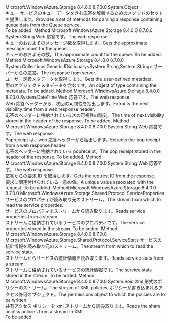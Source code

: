 <Type Name="QueueHttpResponseParsers" FullName="Microsoft.WindowsAzure.Storage.Queue.Protocol.QueueHttpResponseParsers">
  <TypeSignature Language="C#" Value="public static class QueueHttpResponseParsers" />
  <TypeSignature Language="ILAsm" Value=".class public auto ansi abstract sealed beforefieldinit QueueHttpResponseParsers extends System.Object" />
  <TypeSignature Language="DocId" Value="T:Microsoft.WindowsAzure.Storage.Queue.Protocol.QueueHttpResponseParsers" />
  <TypeSignature Language="VB.NET" Value="Public Class QueueHttpResponseParsers" />
  <TypeSignature Language="F#" Value="type QueueHttpResponseParsers = class" />
  <AssemblyInfo>
    <AssemblyName>Microsoft.WindowsAzure.Storage</AssemblyName>
    <AssemblyVersion>8.4.0.0</AssemblyVersion>
    <AssemblyVersion>8.7.0.0</AssemblyVersion>
  </AssemblyInfo>
  <Base>
    <BaseTypeName>System.Object</BaseTypeName>
  </Base>
  <Interfaces />
  <Docs>
    <summary>
            <span data-ttu-id="b9983-101">キュー サービスのキュー データを含む応答を解析するためのメソッドのセットを提供します。</span><span class="sxs-lookup"><span data-stu-id="b9983-101">Provides a set of methods for parsing a response containing queue data from the Queue service.</span></span>
            </summary>
    <remarks>To be added.</remarks>
  </Docs>
  <Members>
    <Member MemberName="GetApproximateMessageCount">
      <MemberSignature Language="C#" Value="public static string GetApproximateMessageCount (System.Net.HttpWebResponse response);" />
      <MemberSignature Language="ILAsm" Value=".method public static hidebysig string GetApproximateMessageCount(class System.Net.HttpWebResponse response) cil managed" />
      <MemberSignature Language="DocId" Value="M:Microsoft.WindowsAzure.Storage.Queue.Protocol.QueueHttpResponseParsers.GetApproximateMessageCount(System.Net.HttpWebResponse)" />
      <MemberSignature Language="VB.NET" Value="Public Shared Function GetApproximateMessageCount (response As HttpWebResponse) As String" />
      <MemberSignature Language="F#" Value="static member GetApproximateMessageCount : System.Net.HttpWebResponse -&gt; string" Usage="Microsoft.WindowsAzure.Storage.Queue.Protocol.QueueHttpResponseParsers.GetApproximateMessageCount response" />
      <MemberType>Method</MemberType>
      <AssemblyInfo>
        <AssemblyName>Microsoft.WindowsAzure.Storage</AssemblyName>
        <AssemblyVersion>8.4.0.0</AssemblyVersion>
        <AssemblyVersion>8.7.0.0</AssemblyVersion>
      </AssemblyInfo>
      <ReturnValue>
        <ReturnType>System.String</ReturnType>
      </ReturnValue>
      <Parameters>
        <Parameter Name="response" Type="System.Net.HttpWebResponse" />
      </Parameters>
      <Docs>
        <param name="response"><span data-ttu-id="b9983-102">Web 応答です。</span><span class="sxs-lookup"><span data-stu-id="b9983-102">The web response.</span></span></param>
        <summary>
            <span data-ttu-id="b9983-103">キューのおおよそのメッセージ数を取得します。</span><span class="sxs-lookup"><span data-stu-id="b9983-103">Gets the approximate message count for the queue.</span></span>
            </summary>
        <returns><span data-ttu-id="b9983-104">キューのおおよその数。</span><span class="sxs-lookup"><span data-stu-id="b9983-104">The approximate count for the queue.</span></span></returns>
        <remarks>To be added.</remarks>
      </Docs>
    </Member>
    <Member MemberName="GetMetadata">
      <MemberSignature Language="C#" Value="public static System.Collections.Generic.IDictionary&lt;string,string&gt; GetMetadata (System.Net.HttpWebResponse response);" />
      <MemberSignature Language="ILAsm" Value=".method public static hidebysig class System.Collections.Generic.IDictionary`2&lt;string, string&gt; GetMetadata(class System.Net.HttpWebResponse response) cil managed" />
      <MemberSignature Language="DocId" Value="M:Microsoft.WindowsAzure.Storage.Queue.Protocol.QueueHttpResponseParsers.GetMetadata(System.Net.HttpWebResponse)" />
      <MemberSignature Language="VB.NET" Value="Public Shared Function GetMetadata (response As HttpWebResponse) As IDictionary(Of String, String)" />
      <MemberSignature Language="F#" Value="static member GetMetadata : System.Net.HttpWebResponse -&gt; System.Collections.Generic.IDictionary&lt;string, string&gt;" Usage="Microsoft.WindowsAzure.Storage.Queue.Protocol.QueueHttpResponseParsers.GetMetadata response" />
      <MemberType>Method</MemberType>
      <AssemblyInfo>
        <AssemblyName>Microsoft.WindowsAzure.Storage</AssemblyName>
        <AssemblyVersion>8.4.0.0</AssemblyVersion>
        <AssemblyVersion>8.7.0.0</AssemblyVersion>
      </AssemblyInfo>
      <ReturnValue>
        <ReturnType>System.Collections.Generic.IDictionary&lt;System.String,System.String&gt;</ReturnType>
      </ReturnValue>
      <Parameters>
        <Parameter Name="response" Type="System.Net.HttpWebResponse" />
      </Parameters>
      <Docs>
        <param name="response"><span data-ttu-id="b9983-105">サーバーからの応答。</span><span class="sxs-lookup"><span data-stu-id="b9983-105">The response from server.</span></span></param>
        <summary>
            <span data-ttu-id="b9983-106">ユーザー定義メタデータを取得します。</span><span class="sxs-lookup"><span data-stu-id="b9983-106">Gets the user-defined metadata.</span></span>
            </summary>
        <returns><span data-ttu-id="b9983-107">型のオブジェクト<see cref="T:System.Collections.IDictionary" />メタデータを含むです。</span><span class="sxs-lookup"><span data-stu-id="b9983-107">An object of type <see cref="T:System.Collections.IDictionary" /> containing the metadata.</span></span></returns>
        <remarks>To be added.</remarks>
      </Docs>
    </Member>
    <Member MemberName="GetNextVisibleTime">
      <MemberSignature Language="C#" Value="public static DateTime GetNextVisibleTime (System.Net.HttpWebResponse response);" />
      <MemberSignature Language="ILAsm" Value=".method public static hidebysig valuetype System.DateTime GetNextVisibleTime(class System.Net.HttpWebResponse response) cil managed" />
      <MemberSignature Language="DocId" Value="M:Microsoft.WindowsAzure.Storage.Queue.Protocol.QueueHttpResponseParsers.GetNextVisibleTime(System.Net.HttpWebResponse)" />
      <MemberSignature Language="VB.NET" Value="Public Shared Function GetNextVisibleTime (response As HttpWebResponse) As DateTime" />
      <MemberSignature Language="F#" Value="static member GetNextVisibleTime : System.Net.HttpWebResponse -&gt; DateTime" Usage="Microsoft.WindowsAzure.Storage.Queue.Protocol.QueueHttpResponseParsers.GetNextVisibleTime response" />
      <MemberType>Method</MemberType>
      <AssemblyInfo>
        <AssemblyName>Microsoft.WindowsAzure.Storage</AssemblyName>
        <AssemblyVersion>8.4.0.0</AssemblyVersion>
        <AssemblyVersion>8.7.0.0</AssemblyVersion>
      </AssemblyInfo>
      <ReturnValue>
        <ReturnType>System.DateTime</ReturnType>
      </ReturnValue>
      <Parameters>
        <Parameter Name="response" Type="System.Net.HttpWebResponse" />
      </Parameters>
      <Docs>
        <param name="response"><span data-ttu-id="b9983-108">Web 応答です。</span><span class="sxs-lookup"><span data-stu-id="b9983-108">The web response.</span></span></param>
        <summary>
            <span data-ttu-id="b9983-109">Web 応答ヘッダーから、次回の可視性を抽出します。</span><span class="sxs-lookup"><span data-stu-id="b9983-109">Extracts the next visibility time from a web response header.</span></span>
            </summary>
        <returns><span data-ttu-id="b9983-110">応答のヘッダーに格納されている次の可視性の時刻。</span><span class="sxs-lookup"><span data-stu-id="b9983-110">The time of next visibility stored in the header of the response.</span></span></returns>
        <remarks>To be added.</remarks>
      </Docs>
    </Member>
    <Member MemberName="GetPopReceipt">
      <MemberSignature Language="C#" Value="public static string GetPopReceipt (System.Net.HttpWebResponse response);" />
      <MemberSignature Language="ILAsm" Value=".method public static hidebysig string GetPopReceipt(class System.Net.HttpWebResponse response) cil managed" />
      <MemberSignature Language="DocId" Value="M:Microsoft.WindowsAzure.Storage.Queue.Protocol.QueueHttpResponseParsers.GetPopReceipt(System.Net.HttpWebResponse)" />
      <MemberSignature Language="VB.NET" Value="Public Shared Function GetPopReceipt (response As HttpWebResponse) As String" />
      <MemberSignature Language="F#" Value="static member GetPopReceipt : System.Net.HttpWebResponse -&gt; string" Usage="Microsoft.WindowsAzure.Storage.Queue.Protocol.QueueHttpResponseParsers.GetPopReceipt response" />
      <MemberType>Method</MemberType>
      <AssemblyInfo>
        <AssemblyName>Microsoft.WindowsAzure.Storage</AssemblyName>
        <AssemblyVersion>8.4.0.0</AssemblyVersion>
        <AssemblyVersion>8.7.0.0</AssemblyVersion>
      </AssemblyInfo>
      <ReturnValue>
        <ReturnType>System.String</ReturnType>
      </ReturnValue>
      <Parameters>
        <Parameter Name="response" Type="System.Net.HttpWebResponse" />
      </Parameters>
      <Docs>
        <param name="response"><span data-ttu-id="b9983-111">Web 応答です。</span><span class="sxs-lookup"><span data-stu-id="b9983-111">The web response.</span></span></param>
        <summary>
            <span data-ttu-id="b9983-112">Popreceipt は、web 応答ヘッダーから抽出します。</span><span class="sxs-lookup"><span data-stu-id="b9983-112">Extracts the pop receipt from a web response header.</span></span>
            </summary>
        <returns><span data-ttu-id="b9983-113">応答のヘッダーに格納されている popreceipt。</span><span class="sxs-lookup"><span data-stu-id="b9983-113">The pop receipt stored in the header of the response.</span></span></returns>
        <remarks>To be added.</remarks>
      </Docs>
    </Member>
    <Member MemberName="GetRequestId">
      <MemberSignature Language="C#" Value="public static string GetRequestId (System.Net.HttpWebResponse response);" />
      <MemberSignature Language="ILAsm" Value=".method public static hidebysig string GetRequestId(class System.Net.HttpWebResponse response) cil managed" />
      <MemberSignature Language="DocId" Value="M:Microsoft.WindowsAzure.Storage.Queue.Protocol.QueueHttpResponseParsers.GetRequestId(System.Net.HttpWebResponse)" />
      <MemberSignature Language="VB.NET" Value="Public Shared Function GetRequestId (response As HttpWebResponse) As String" />
      <MemberSignature Language="F#" Value="static member GetRequestId : System.Net.HttpWebResponse -&gt; string" Usage="Microsoft.WindowsAzure.Storage.Queue.Protocol.QueueHttpResponseParsers.GetRequestId response" />
      <MemberType>Method</MemberType>
      <AssemblyInfo>
        <AssemblyName>Microsoft.WindowsAzure.Storage</AssemblyName>
        <AssemblyVersion>8.4.0.0</AssemblyVersion>
        <AssemblyVersion>8.7.0.0</AssemblyVersion>
      </AssemblyInfo>
      <ReturnValue>
        <ReturnType>System.String</ReturnType>
      </ReturnValue>
      <Parameters>
        <Parameter Name="response" Type="System.Net.HttpWebResponse" />
      </Parameters>
      <Docs>
        <param name="response"><span data-ttu-id="b9983-114">Web 応答です。</span><span class="sxs-lookup"><span data-stu-id="b9983-114">The web response.</span></span></param>
        <summary>
            <span data-ttu-id="b9983-115">応答からの要求 ID を取得します。</span><span class="sxs-lookup"><span data-stu-id="b9983-115">Gets the request ID from the response.</span></span>
            </summary>
        <returns><span data-ttu-id="b9983-116">要求に関連付けられている一意の値。</span><span class="sxs-lookup"><span data-stu-id="b9983-116">A unique value associated with the request.</span></span></returns>
        <remarks>To be added.</remarks>
      </Docs>
    </Member>
    <Member MemberName="ReadServiceProperties">
      <MemberSignature Language="C#" Value="public static Microsoft.WindowsAzure.Storage.Shared.Protocol.ServiceProperties ReadServiceProperties (System.IO.Stream inputStream);" />
      <MemberSignature Language="ILAsm" Value=".method public static hidebysig class Microsoft.WindowsAzure.Storage.Shared.Protocol.ServiceProperties ReadServiceProperties(class System.IO.Stream inputStream) cil managed" />
      <MemberSignature Language="DocId" Value="M:Microsoft.WindowsAzure.Storage.Queue.Protocol.QueueHttpResponseParsers.ReadServiceProperties(System.IO.Stream)" />
      <MemberSignature Language="VB.NET" Value="Public Shared Function ReadServiceProperties (inputStream As Stream) As ServiceProperties" />
      <MemberSignature Language="F#" Value="static member ReadServiceProperties : System.IO.Stream -&gt; Microsoft.WindowsAzure.Storage.Shared.Protocol.ServiceProperties" Usage="Microsoft.WindowsAzure.Storage.Queue.Protocol.QueueHttpResponseParsers.ReadServiceProperties inputStream" />
      <MemberType>Method</MemberType>
      <AssemblyInfo>
        <AssemblyName>Microsoft.WindowsAzure.Storage</AssemblyName>
        <AssemblyVersion>8.4.0.0</AssemblyVersion>
        <AssemblyVersion>8.7.0.0</AssemblyVersion>
      </AssemblyInfo>
      <ReturnValue>
        <ReturnType>Microsoft.WindowsAzure.Storage.Shared.Protocol.ServiceProperties</ReturnType>
      </ReturnValue>
      <Parameters>
        <Parameter Name="inputStream" Type="System.IO.Stream" />
      </Parameters>
      <Docs>
        <param name="inputStream"><span data-ttu-id="b9983-117">サービスのプロパティが読み取り元のストリーム。</span><span class="sxs-lookup"><span data-stu-id="b9983-117">The stream from which to read the service properties.</span></span></param>
        <summary>
            <span data-ttu-id="b9983-118">サービスのプロパティをストリームから読み取ります。</span><span class="sxs-lookup"><span data-stu-id="b9983-118">Reads service properties from a stream.</span></span>
            </summary>
        <returns><span data-ttu-id="b9983-119">ストリームに格納されているサービスのプロパティです。</span><span class="sxs-lookup"><span data-stu-id="b9983-119">The service properties stored in the stream.</span></span></returns>
        <remarks>To be added.</remarks>
      </Docs>
    </Member>
    <Member MemberName="ReadServiceStats">
      <MemberSignature Language="C#" Value="public static Microsoft.WindowsAzure.Storage.Shared.Protocol.ServiceStats ReadServiceStats (System.IO.Stream inputStream);" />
      <MemberSignature Language="ILAsm" Value=".method public static hidebysig class Microsoft.WindowsAzure.Storage.Shared.Protocol.ServiceStats ReadServiceStats(class System.IO.Stream inputStream) cil managed" />
      <MemberSignature Language="DocId" Value="M:Microsoft.WindowsAzure.Storage.Queue.Protocol.QueueHttpResponseParsers.ReadServiceStats(System.IO.Stream)" />
      <MemberSignature Language="VB.NET" Value="Public Shared Function ReadServiceStats (inputStream As Stream) As ServiceStats" />
      <MemberSignature Language="F#" Value="static member ReadServiceStats : System.IO.Stream -&gt; Microsoft.WindowsAzure.Storage.Shared.Protocol.ServiceStats" Usage="Microsoft.WindowsAzure.Storage.Queue.Protocol.QueueHttpResponseParsers.ReadServiceStats inputStream" />
      <MemberType>Method</MemberType>
      <AssemblyInfo>
        <AssemblyName>Microsoft.WindowsAzure.Storage</AssemblyName>
        <AssemblyVersion>8.4.0.0</AssemblyVersion>
        <AssemblyVersion>8.7.0.0</AssemblyVersion>
      </AssemblyInfo>
      <ReturnValue>
        <ReturnType>Microsoft.WindowsAzure.Storage.Shared.Protocol.ServiceStats</ReturnType>
      </ReturnValue>
      <Parameters>
        <Parameter Name="inputStream" Type="System.IO.Stream" />
      </Parameters>
      <Docs>
        <param name="inputStream"><span data-ttu-id="b9983-120">サービスの統計情報を読み取り元のストリーム。</span><span class="sxs-lookup"><span data-stu-id="b9983-120">The stream from which to read the service stats.</span></span></param>
        <summary>
            <span data-ttu-id="b9983-121">ストリームからサービスの統計情報を読み取ります。</span><span class="sxs-lookup"><span data-stu-id="b9983-121">Reads service stats from a stream.</span></span>
            </summary>
        <returns><span data-ttu-id="b9983-122">ストリームに格納されているサービスの統計情報です。</span><span class="sxs-lookup"><span data-stu-id="b9983-122">The service stats stored in the stream.</span></span></returns>
        <remarks>To be added.</remarks>
      </Docs>
    </Member>
    <Member MemberName="ReadSharedAccessIdentifiers">
      <MemberSignature Language="C#" Value="public static void ReadSharedAccessIdentifiers (System.IO.Stream inputStream, Microsoft.WindowsAzure.Storage.Queue.Protocol.QueuePermissions permissions);" />
      <MemberSignature Language="ILAsm" Value=".method public static hidebysig void ReadSharedAccessIdentifiers(class System.IO.Stream inputStream, class Microsoft.WindowsAzure.Storage.Queue.Protocol.QueuePermissions permissions) cil managed" />
      <MemberSignature Language="DocId" Value="M:Microsoft.WindowsAzure.Storage.Queue.Protocol.QueueHttpResponseParsers.ReadSharedAccessIdentifiers(System.IO.Stream,Microsoft.WindowsAzure.Storage.Queue.Protocol.QueuePermissions)" />
      <MemberSignature Language="VB.NET" Value="Public Shared Sub ReadSharedAccessIdentifiers (inputStream As Stream, permissions As QueuePermissions)" />
      <MemberSignature Language="F#" Value="static member ReadSharedAccessIdentifiers : System.IO.Stream * Microsoft.WindowsAzure.Storage.Queue.Protocol.QueuePermissions -&gt; unit" Usage="Microsoft.WindowsAzure.Storage.Queue.Protocol.QueueHttpResponseParsers.ReadSharedAccessIdentifiers (inputStream, permissions)" />
      <MemberType>Method</MemberType>
      <AssemblyInfo>
        <AssemblyName>Microsoft.WindowsAzure.Storage</AssemblyName>
        <AssemblyVersion>8.4.0.0</AssemblyVersion>
        <AssemblyVersion>8.7.0.0</AssemblyVersion>
      </AssemblyInfo>
      <ReturnValue>
        <ReturnType>System.Void</ReturnType>
      </ReturnValue>
      <Parameters>
        <Parameter Name="inputStream" Type="System.IO.Stream" />
        <Parameter Name="permissions" Type="Microsoft.WindowsAzure.Storage.Queue.Protocol.QueuePermissions" />
      </Parameters>
      <Docs>
        <param name="inputStream"><span data-ttu-id="b9983-123">Xml 形式のポリシーのストリーム。</span><span class="sxs-lookup"><span data-stu-id="b9983-123">The stream of XML policies.</span></span></param>
        <param name="permissions"><span data-ttu-id="b9983-124">ポリシーが書き込まれるアクセス許可オブジェクト。</span><span class="sxs-lookup"><span data-stu-id="b9983-124">The permissions object to which the policies are to be written.</span></span></param>
        <summary>
            <span data-ttu-id="b9983-125">共有アクセス ポリシーを xml ストリームから読み取ります。</span><span class="sxs-lookup"><span data-stu-id="b9983-125">Reads the share access policies from a stream in XML.</span></span>
            </summary>
        <remarks>To be added.</remarks>
      </Docs>
    </Member>
  </Members>
</Type>